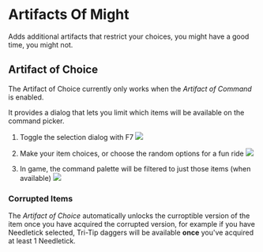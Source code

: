 # Artifacts Of Might

Adds additional artifacts that restrict your choices, you might have a good time, you might not.

## Artifact of Choice

The Artifact of Choice currently only works when the _Artifact of Command_ is enabled. 

It provides a dialog that lets you limit which items will be available on the command picker.


1. Toggle the selection dialog with F7
![](https://imgur.com/oHL3kJ0.png)

1. Make your item choices, or choose the random options for a fun ride
![](https://imgur.com/m6xM4wN.png)

1. In game, the command palette will be filtered to just those items (when available)
![](https://imgur.com/HwqS4HE.png)

### Corrupted Items

The _Artifact of Choice_ automatically unlocks the curroptible version of the item once you have acquired the corrupted version,
for example if you have Needletick selected, Tri-Tip daggers will be available **once** you've acquired at least 1 Needletick.
